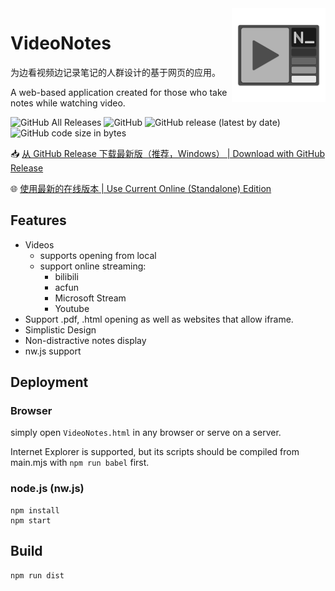
<img src="./res/VideoNotes.png" width="150" align="right" style="z-index: 100">

# VideoNotes

为边看视频边记录笔记的人群设计的基于网页的应用。

A web-based application created for those who take notes while watching video.

![GitHub All Releases](https://img.shields.io/github/downloads/smallg0at/VideoNotes/total?style=flat-square)
![GitHub](https://img.shields.io/github/license/smallg0at/VideoNotes?style=flat-square)
![GitHub release (latest by date)](https://img.shields.io/github/v/release/smallg0at/videonotes?style=flat-square)
![GitHub code size in bytes](https://img.shields.io/github/languages/code-size/smallg0at/videonotes?style=flat-square)

📥 [从 GitHub Release 下载最新版（推荐，Windows） | Download with GitHub Release](https://github.com/smallg0at/VideoNotes/releases)

🌐 [使用最新的在线版本 | Use Current Online (Standalone) Edition](https://smallg0at.github.io/VideoNotes/VideoNotes.html)

## Features

- Videos
  - supports opening from local
  - support online streaming:
    - bilibili
    - acfun
    - Microsoft Stream
    - Youtube
- Support .pdf, .html opening as well as websites that allow iframe.
- Simplistic Design
- Non-distractive notes display
- nw.js support

## Deployment

### Browser

simply open `VideoNotes.html` in any browser or serve on a server.

Internet Explorer is supported, but its scripts should be compiled from main.mjs with `npm run babel` first.

### node.js (nw.js)

```
npm install
npm start
```

## Build

```
npm run dist
```
